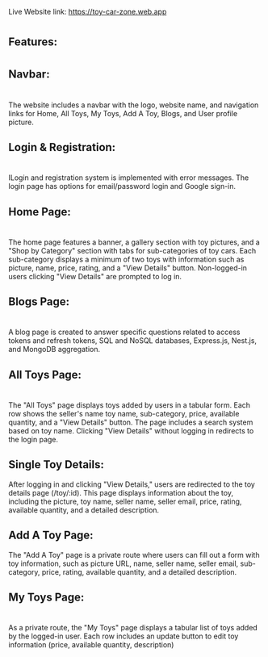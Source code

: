 
Live Website link: https://toy-car-zone.web.app


#
## Features:
#


## Navbar: 
#
The website includes a navbar with the logo, website name, and navigation links for Home, All Toys, My Toys, Add A Toy, Blogs, and User profile picture. 

## Login & Registration: 
#

ILogin and registration system is implemented with error messages. The login page has options for email/password login and Google sign-in.

## Home Page:
#

 The home page features a banner, a gallery section with toy pictures, and a "Shop by Category" section with tabs for sub-categories of toy cars. Each sub-category displays a minimum of two toys with information such as picture, name, price, rating, and a "View Details" button. Non-logged-in users clicking "View Details" are prompted to log in.

## Blogs Page: 
#
A blog page is created to answer specific questions related to access tokens and refresh tokens, SQL and NoSQL databases, Express.js, Nest.js, and MongoDB aggregation.

## All Toys Page: 
#
The "All Toys" page displays toys added by users in a tabular form. Each row shows the seller's name toy name, sub-category, price, available quantity, and a "View Details" button. The page includes a search system based on toy name. Clicking "View Details" without logging in redirects to the login page.

## Single Toy Details: 
After logging in and clicking "View Details," users are redirected to the toy details page (/toy/:id). This page displays information about the toy, including the picture, toy name, seller name, seller email, price, rating, available quantity, and a detailed description.

## Add A Toy Page:

 The "Add A Toy" page is a private route where users can fill out a form with toy information, such as picture URL, name, seller name, seller email, sub-category, price, rating, available quantity, and a detailed description.

## My Toys Page:
#

 As a private route, the "My Toys" page displays a tabular list of toys added by the logged-in user. Each row includes an update button to edit toy information (price, available quantity, description)